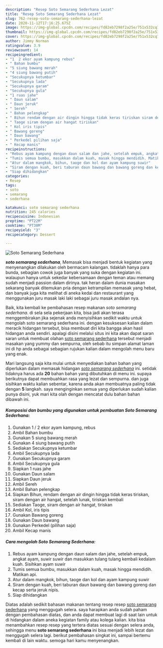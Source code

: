 ```yaml
---
description: "Resep Soto Semarang Sederhana Lezat"
title: "Resep Soto Semarang Sederhana Lezat"
slug: 762-resep-soto-semarang-sederhana-lezat
date: 2020-11-12T17:16:25.675Z
image: https://img-global.cpcdn.com/recipes/fd82eb7298f2a25e/751x532cq70/soto-semarang-sederhana-foto-resep-utama.jpg
thumbnail: https://img-global.cpcdn.com/recipes/fd82eb7298f2a25e/751x532cq70/soto-semarang-sederhana-foto-resep-utama.jpg
cover: https://img-global.cpcdn.com/recipes/fd82eb7298f2a25e/751x532cq70/soto-semarang-sederhana-foto-resep-utama.jpg
author: Jimmy Norman
ratingvalue: 3.9
reviewcount: 14
recipeingredient:
- "1  2 ekor ayam kampung rebus"
- " Bahan bumbu"
- "5 siung bawang merah"
- "4 siung bawang putih"
- "Secukupnya ketumbar"
- "Secukupnya lada"
- "Secukupnya garam"
- "Secukupnya gula"
- "1 ruas jahe"
- " Daun salam"
- " Daun jeruk"
- " Sereh"
- " Bahan pelengkap"
- " Bihun rendam dengan air dingin hingga tidak keras tiriskan siram dengan air hangat setelah lunak tiriskan kembali"
- " Taoge siram dengan air hangat tiriskan"
- " Kol iris tipis"
- " Bawang goreng"
- " Daun bawang"
- " Perkedel pilihan saja"
- " Kecap manis"
recipeinstructions:
- "Rebus ayam kampung dengan daun salam dan jahe, setelah empuk, angkat ayam, suwir suwir dan masukkan tulang tulang kembali kedalam kuah. Sisihkan ayam suwir"
- "Tumis semua bumbu, masukkan dalam kuah, masak hingga mendidih. Matikan api."
- "Atur dalam mangkok, bihun, taoge dan kol dan ayam kampung suwir"
- "Siram dengan kuah, beri taburan daun bawang dan bawang goreng dan kecap serta jeruk nipis."
- "Siap dihidangkan"
categories:
- Resep
tags:
- soto
- semarang
- sederhana

katakunci: soto semarang sederhana 
nutrition: 245 calories
recipecuisine: Indonesian
preptime: "PT22M"
cooktime: "PT30M"
recipeyield: "3"
recipecategory: Dessert

---
```



![Soto Semarang Sederhana](https://img-global.cpcdn.com/recipes/fd82eb7298f2a25e/751x532cq70/soto-semarang-sederhana-foto-resep-utama.jpg)

<b><i>soto semarang sederhana</i></b>, Memasak bisa menjadi bentuk kegiatan yang menyenangkan dilakukan oleh bermacam kalangan. tidaklah hanya para bunda, sebagian cowok juga banyak yang suka dengan kegiatan ini. walaupun hanya untuk sekedar kebersamaan dengan teman atau memang sudah menjadi passion dalam dirinya. tak heran dalam dunia masakan sekarang banyak ditemukan pria dengan ketrampilan memasak yang hebat, dan banyak juga kita melihat di aneka kedai dan restaurant yang menggunakan juru masak laki laki sebagai juru masak andalan nya.

Baik, kita kembali ke pembahasan resep makanan <i>soto semarang sederhana</i>. di sela sela pekerjaan kita, bisa jadi akan terasa menggembirakan jika sejenak anda menyisihkan sedikit waktu untuk mengolah soto semarang sederhana ini. dengan kesuksesan kalian dalam meracik hidangan tersebut, bisa membuat diri kita bangga akan hasil hidangan anda sendiri. apalagi disini melalui situs ini kita akan dapat saran saran untuk membuat olahan <u>soto semarang sederhana</u> tersebut menjadi masakan yang yummy dan sempurna, oleh sebab itu simpan alamat laman ini di hp anda sebagai sebagian rujukan kalian dalam mengolah menu baru yang enak.




Mari langsung saja kita mulai untuk menyediakan bahan bahan yang diperlukan dalam memasak hidangan <u><i>soto semarang sederhana</i></u> ini. setidak tidaknya harus ada <b>20</b> bahan bahan yang dibutuhkan di menu ini. supaya berikutnya dapat membuahkan rasa yang lezat dan sempurna. dan juga sisihkan waktu kalian sebentar, karena anda akan membuatnya paling tidak dengan <b>5</b> langkah. saya menginginkan semua yang diperlukan sudah kalian punya disini, yuk mari kita olah dengan mencatat dulu bahan bahan dibawah ini.

<!--inarticleads1-->

##### Komposisi dan bumbu yang digunakan untuk pembuatan Soto Semarang Sederhana:

1. Gunakan 1 / 2 ekor ayam kampung, rebus
1. Ambil  Bahan bumbu
1. Gunakan 5 siung bawang merah
1. Gunakan 4 siung bawang putih
1. Sediakan Secukupnya ketumbar
1. Ambil Secukupnya lada
1. Gunakan Secukupnya garam
1. Ambil Secukupnya gula
1. Siapkan 1 ruas jahe
1. Gunakan  Daun salam
1. Siapkan  Daun jeruk
1. Ambil  Sereh
1. Ambil  Bahan pelengkap
1. Siapkan  Bihun, rendam dengan air dingin hingga tidak keras tiriskan, siram dengan air hangat, setelah lunak, tiriskan kembali
1. Sediakan  Taoge, siram dengan air hangat, tiriskan
1. Ambil  Kol, iris tipis
1. Gunakan  Bawang goreng
1. Gunakan  Daun bawang
1. Gunakan  Perkedel (pilihan saja)
1. Ambil  Kecap manis




<!--inarticleads2-->

##### Cara mengolah Soto Semarang Sederhana:

1. Rebus ayam kampung dengan daun salam dan jahe, setelah empuk, angkat ayam, suwir suwir dan masukkan tulang tulang kembali kedalam kuah. Sisihkan ayam suwir
1. Tumis semua bumbu, masukkan dalam kuah, masak hingga mendidih. Matikan api.
1. Atur dalam mangkok, bihun, taoge dan kol dan ayam kampung suwir
1. Siram dengan kuah, beri taburan daun bawang dan bawang goreng dan kecap serta jeruk nipis.
1. Siap dihidangkan




Diatas adalah sedikit bahasan makanan tentang resep resep <u>soto semarang sederhana</u> yang menggugah selera. saya harapkan anda sudah paham dengan pembahasan diatas, dan anda dapat membuat lagi di saat lain untuk di hidangkan dalam aneka kegiatan family atau kolega kalian. kita bisa menambahkan resep resep yang tertera diatas sesuai dengan selera anda, sehingga menu <b>soto semarang sederhana</b> ini bisa menjadi lebih lezat dan menggugah selera lagi. berikut pembahasan singkat ini, sampai bertemu kembali di lain waktu. semoga hari kamu menyenangkan.

